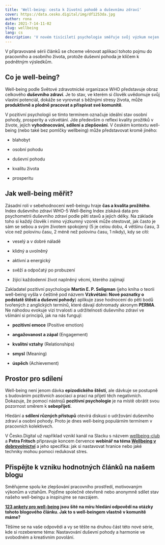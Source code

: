 ```yaml
---
title: 'Well-being: cesta k životní pohodě a duševnímu zdraví'
cover: https://data.cesko.digital/img/df1253da.jpg
author: rona
date: 2021-7-14-11-02
slug: wellbeing
lang: cs
description: 'V novém tisíciletí psychologie směřuje svůj výzkum nejen k léčbě vzniklých symptomů choroby, ale i ke zvyšování celkové kvality života a duševního zdraví. Do běžné komunikace se kromě jiných pojmů rozšířil koncept well-being. Jak pomáhá člověku nastavení priorit v subjektivním prožívání, které se odráží v jeho práci a osobním životě?'
---
```


V připravované sérii článků se chceme věnovat aplikací tohoto pojmu do pracovního a osobního života, protože duševní pohoda je klíčem k podnětným výsledkům. 

## Co je well-being?

Well-being podle Světové zdravotnické organizace WHO představuje obraz celkového **duševního zdraví**. Je to stav, ve kterém si člověk uvědomuje svůj vlastní potenciál, dokáže se vyrovnat s běžnými stresy života, může **produktivně a plodně pracovat a přispívat své komunitě**.

V pozitivní psychologii se tímto termínem označuje ideální stav osobní pohody, prosperity a vzkvétání. Jde především o reflexi kvality prožitků v živote, jejich **vyhodnocování, sdílení a zlepšování**. V českém kontextu well-being (nebo také bez pomlčky wellbeing) může představovat kromě jiného:

-   blahobyt 

-   osobní pohodu 

-   duševní pohodu 

-   kvalitu života 

-   prosperitu 

## Jak well-being měřit?

Zásadní roli v sebehodnocení well-beingu hraje **čas a kvalita prožitého**. Index duševního zdraví WHO-5 Well-Being Index získává data pro psychometrii duševního zdraví podle pěti stavů a jejich délky. Na základe toho si každý člověk i mimo výzkumný vzorek může otestovat, jak často je sám se sebou a svým životem spokojený (5 je celou dobu, 4 většinu času, 3 více než polovinu času, 2 méně než polovinu času, 1 nikdy), kdy se cítí:

-   veselý a v dobré náladě 

-   klidný a uvolněný 

-   aktivní a energický 

-   svěží a odpočatý po probuzení

-   žijící každodenní život naplněný věcmi, kterého zajímají

Zakladatel pozitivní psychologie **Martin E. P. Seligman** (jeho kniha o teorii well-being vyšla v češtině pod názvem **Vzkvétání: Nové poznatky o podstatě štěstí a duševní pohody**) aplikuje zase hodnocení do pěti bodů tvořených z anglických termínů, které dávají dohromady akronym **PERMA**. Ne náhodou evokuje vizi trvalosti a udržitelnosti duševního zdraví ve všímání si principů, jak na nás fungují:

-   **pozitivní emoce** (Positive emotion)

-   **angažovanost a zápal** (Engagement)

-   **kvalitní vztahy** (Relationships)

-   **smysl** (Meaning)

-   **úspěch** (Achievement)

## Prostor pro sdílení

Well-being není jenom dávka **epizodického štěstí**, ale dávkuje se postupně s budováním pozitivních asociací a prací na přijetí těch negativních. Dokazuje, že pomocí nástrojů **pozitivní psychologie** je na místě obrátit svou pozornost směrem k **sebepřijetí**.

Hledání a **sdílení různých přístupů** otevírá diskusi o udržování duševního zdraví a osobní pohody. Proto je dnes well-being populárním termínem v pracovních kolektivech.

V Česko.Digital už například vznikl kanál na Slacku s názvem [wellbeing-club](https://cesko-digital.slack.com/archives/C01KQDS64DA) a **Petra Fritsch** připravuje koncem července **webinář na téma [Wellbeing v dobrovolnictví](https://cesko-digital.atlassian.net/l/c/gUs0WXxU)** a jeho specifika: jak si nastavovat hranice nebo jaké techniky mohou pomoci redukovat stres.

## Přispějte k vzniku hodnotných článků na našem blogu

Směřujeme spolu ke zlepšování pracovního prostředí, motivovaným výkonům a vztahům. Pojďme společně otevřeně nebo anonymně sdílet stav našeho well-beingu a inspirujme se navzájem.

**[123 ankety pro well-being](https://forms.gle/UY7r5SAwWuKaDS6BA) jsou šité na míru hledání odpovědí na otázky tohoto blogového článku. Jak to s well-beingem vlastně v komunitě máme?**

Těšíme se na vaše odpovědi a vy se těšte na druhou část této nové série, kde si rozebereme téma: Nastavování duševní pohody a harmonie ve svobodném a kreativním povolání.